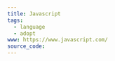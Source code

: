 ```yaml
---
title: Javascript
tags:
  - language
  - adopt
www: https://www.javascript.com/
source_code:
---
```

